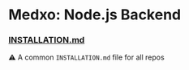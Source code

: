 # Medxo: Node.js Backend

### [INSTALLATION.md](https://github.com/Utkarsh-Anandani/hackathon-skin-cancer-detection-frontend/blob/main/INSTALLATION.md)

⚠️ A common `INSTALLATION.md` file for all repos
 
